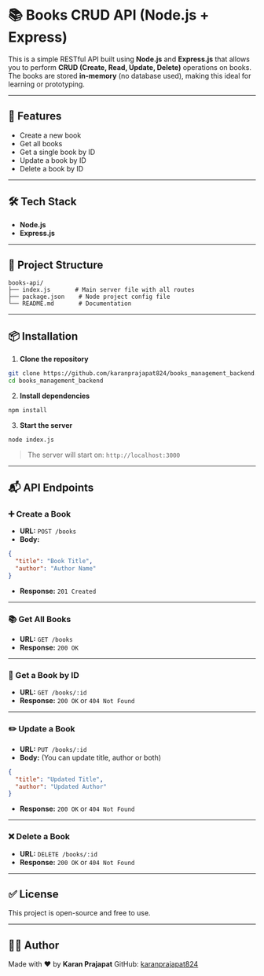 # 📚 Books CRUD API (Node.js + Express)

This is a simple RESTful API built using **Node.js** and **Express.js** that allows you to perform **CRUD (Create, Read, Update, Delete)** operations on books.  
The books are stored **in-memory** (no database used), making this ideal for learning or prototyping.

---

## 🚀 Features

- Create a new book
- Get all books
- Get a single book by ID
- Update a book by ID
- Delete a book by ID

---

## 🛠️ Tech Stack

- **Node.js**
- **Express.js**

---

## 📁 Project Structure

```
books-api/
├── index.js       # Main server file with all routes
├── package.json    # Node project config file
└── README.md       # Documentation
```

---

## 📦 Installation

1. **Clone the repository**

```bash
git clone https://github.com/karanprajapat824/books_management_backend.git
cd books_management_backend
```

2. **Install dependencies**

```bash
npm install
```

3. **Start the server**

```bash
node index.js
```

> The server will start on: `http://localhost:3000`

---

## 📬 API Endpoints

### ➕ Create a Book

- **URL:** `POST /books`
- **Body:**
```json
{
  "title": "Book Title",
  "author": "Author Name"
}
```
- **Response:** `201 Created`

---

### 📚 Get All Books

- **URL:** `GET /books`
- **Response:** `200 OK`

---

### 📖 Get a Book by ID

- **URL:** `GET /books/:id`
- **Response:** `200 OK` or `404 Not Found`

---

### ✏️ Update a Book

- **URL:** `PUT /books/:id`
- **Body:** (You can update title, author or both)
```json
{
  "title": "Updated Title",
  "author": "Updated Author"
}
```
- **Response:** `200 OK` or `404 Not Found`

---

### ❌ Delete a Book

- **URL:** `DELETE /books/:id`
- **Response:** `200 OK` or `404 Not Found`

---

## ✅ License

This project is open-source and free to use.

---

## 🙋‍♂️ Author

Made with ❤️ by **Karan Prajapat**
GitHub: [karanprajapat824](https://github.com/karanprajapat824)
